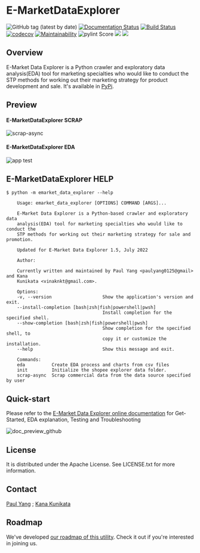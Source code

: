 # E-MarketDataExplorer

![GitHub tag (latest by date)](https://img.shields.io/github/v/tag/paulyang0125/E-MarketDataExplorer)
[![Documentation Status](https://readthedocs.org/projects/e-marketdataexplorer/badge/?version=latest)](https://e-marketdataexplorer.readthedocs.io/en/latest/?badge=latest)
[![Build Status](https://app.travis-ci.com/paulyang0125/E-MarketDataExplorer.svg?branch=main)](https://app.travis-ci.com/paulyang0125/E-MarketDataExplorer)
[![codecov](https://codecov.io/gh/paulyang0125/E-MarketDataExplorer/branch/main/graph/badge.svg?token=8J6QDFONV3)](https://codecov.io/gh/paulyang0125/E-MarketDataExplorer)
[![Maintainability](https://api.codeclimate.com/v1/badges/b873efdf1a77d343aeb3/maintainability)](https://codeclimate.com/github/paulyang0125/E-MarketDataExplorer/maintainability)
![pylint Score](https://mperlet.github.io/pybadge/badges/8.53.svg)
[![](https://img.shields.io/badge/python-3.8+-blue.svg)](https://www.python.org/downloads/)
[![](https://img.shields.io/github/license/paulyang0125/E-MarketDataExplorer.svg)](https://github.com/paulyang0125/E-MarketDataExplorer/blob/main/LICENSE)


## Overview

E-Market Data Explorer is a Python crawler and exploratory data analysis(EDA) tool for marketing specialties who would like to conduct the STP methods for working out their marketing strategy for product development and sale. It's available in [PyPi](https://pypi.org/project/emarket-data-explorer/).


## Preview

#### E-MarketDataExplorer SCRAP

![scrap-async](https://user-images.githubusercontent.com/4502089/176334966-56983073-f6dc-41c2-864b-323cd7766bf3.png)


#### E-MarketDataExplorer EDA

![app test](https://user-images.githubusercontent.com/4502089/173171695-fab53c6f-d429-466b-ab28-12c9fd57d2f9.png)


## E-MarketDataExplorer HELP

```
$ python -m emarket_data_explorer --help

    Usage: emarket_data_explorer [OPTIONS] COMMAND [ARGS]...

    E-Market Data Explorer is a Python-based crawler and exploratory data
    analysis(EDA) tool for marketing specialties who would like to conduct the
    STP methods for working out their marketing strategy for sale and promotion.

    Updated for E-Market Data Explorer 1.5, July 2022

    Author:

    Currently written and maintained by Paul Yang <paulyang0125@gmail> and Kana
    Kunikata <vinaknkt@gmail.com>.

    Options:
    -v, --version                   Show the application's version and exit.
    --install-completion [bash|zsh|fish|powershell|pwsh]
                                    Install completion for the specified shell.
    --show-completion [bash|zsh|fish|powershell|pwsh]
                                    Show completion for the specified shell, to
                                    copy it or customize the installation.
    --help                          Show this message and exit.

    Commands:
    eda          Create EDA process and charts from csv files
    init         Initialize the shopee explorer data folder.
    scrap-async  Scrap commercial data from the data source specified by user

```


## Quick-start

Please refer to the [E-Market Data Explorer online documentation](https://e-marketdataexplorer.readthedocs.io/en/latest/index.html) for Get-Started, EDA explanation, Testing and Troubleshooting

![doc_preview_github](https://user-images.githubusercontent.com/4502089/176811818-ffb5b503-cb72-444d-ae2d-0f75734c8d71.png)


## License

It is distributed under the Apache License. See LICENSE.txt for more information.


## Contact

[Paul Yang](https://github.com/paulyang0125) ; [Kana Kunikata](https://github.com/vinavinak)


## Roadmap

We've developed [our roadmap of this utility](https://github.com/paulyang0125/E-MarketDataExplorer/wiki/E-MarketDataExplorer-Roadmap-Planning). Check it out if you're interested in joining us.

